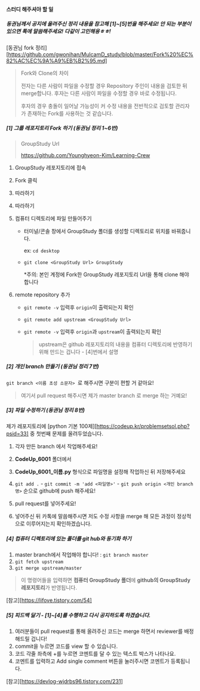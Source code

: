 #### 스터디 해주셔야 할 일



##### 동권님께서 공지에 올려주신 정리 내용을 참고해 [1]~[5]번을 해주세요! 안 되는 부분이 있으면 톡에 말씀해주세요! 다같이 고민해용ㅎㅎ!

[동권님 fork 정리][https://github.com/gwonihan/MulcamD_study/blob/master/Fork%20%EC%82%AC%EC%9A%A9%EB%B2%95.md]



> Fork와 Clone의 차이
>
> 전자는 다른 사람이 파일을 수정할 경우 Repository 주인이 내용을 검토한 뒤 merge합니다. 후자는 다른 사람이 파일을 수정할 경우 바로 수정됩니다. 
>
> 후자의 경우 충돌이 일어날 가능성이 커 수정 내용을 전반적으로 검토할 관리자가 존재하는 Fork를 사용하는 것 같습니다.



##### [1] 그룹 레포지토리 Fork 하기 (동권님 정리 1~6번)



> GroupStudy Url
>
> https://github.com/Younghyeon-Kim/Learning-Crew

1. GroupStudy 레포지토리에 접속

2. Fork 클릭

3. 따라하기

4. 따라하기

5. 컴퓨터 디렉토리에 파일 만들어주기

   * 터미널/콘솔 창에서 GroupStudy 폴더를 생성할 디렉토리로 위치를 바꿔줍니다.

     ex: `cd desktop`

   * `git clone <GroupStudy Url> GroupStudy ` 

     *주의: 본인 계정에 Fork한 GroupStudy 레포지토리 Url을 통해 clone 해야 합니다

6. remote repository 추가

   * `git remote -v` 입력후 `origin`이 출력되는지 확인

   * `git remote add upstream <GroupStudy Url>`

   * `git remote -v` 입력후 `origin`과 `upstream`이 출력되는지 확인

     > upstream은 github 레포지토리의 내용을 컴퓨터 디렉토리에 반영하기 위해 만드는 겁니다 - [4]번에서 설명





##### [2] 개인 branch 만들기 (동권님 정리 7번)

`git branch <이름 초성 소문자> `로 해주시면 구분이 편할 거 같아요!

> 여기서 pull request 해주시면 제가 master branch 로 merge 하는 거예요!





##### [3] 파일 수정하기 (동권님 정리 8번)

제가 레포지토리에 [python 기본 100제][https://codeup.kr/problemsetsol.php?psid=33] 중 첫번째 문제를 올려두었습니다. 



1. 각자 만든 branch 에서 작업해주세요!
2. **CodeUp_6001** 폴더에서
3. **CodeUp_6001_이름.py** 형식으로 파일명을 설정해 작업하신 뒤 저장해주세요
4. `git add .` -  `git commit -m 'add <파일명>'` - `git push origin <개인 branch명>` 순으로 github에 push 해주세요!
5. pull request를 넣어주세요!

6. 넣어주신 뒤 카톡에 말씀해주시면 저도 수정 사항을 merge 해 모든 과정이 정상적으로 이루어지는지 확인하겠습니다.





##### [4] 컴퓨터 디렉토리에 있는 폴더를 git hub와 동기화 하기

1. master branch에서 작업해야 합니다! : `git branch master`
2. `git fetch upstream`
3. `git merge upstream/master`

> 이 명령어들을 입력하면 **컴퓨터 GroupStudy 폴더**에 **github의 GroupStudy 레포지토리**가 반영됩니다.

[참고][https://lifove.tistory.com/54]





##### [5] 피드백 달기 -  [1]~[4]를 수행하고 다시 공지하도록 하겠습니다. 

1. 여러분들이 pull request를 통해 올려주신 코드는 merge 하면서 reviewer를 배정해드릴 겁니다! 
2. commit을 누르면 코드를 view 할 수 있습니다.
3. 코드 각줄 좌측에 +를 누르면 코멘트를 달 수 있는 텍스트 박스가 나타나요.
4. 코멘트를 입력하고 Add single comment 버튼을 눌러주시면 코멘트가 등록됩니다.

[참고][https://devlog-wjdrbs96.tistory.com/231]

